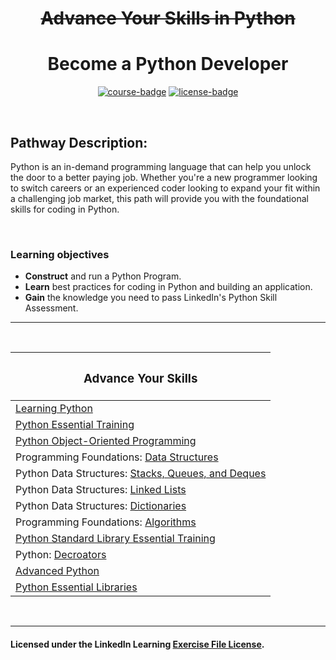 <div align="center">

# ~~Advance Your Skills in Python~~
# Become a Python Developer

[![course-badge]][course-link]
[![license-badge]][LICENSE]

</div>

<!-- badge info -->
[course-badge]:https://img.shields.io/badge/learning-Python-white?logo=Linkedin&labelColor=blue&style=for-the-badge
[course-link]:https://www.linkedin.com/learning/paths/advance-your-skills-in-python "Advance Your Skills in Python"
[license-badge]:https://img.shields.io/badge/learning-license-success?logo=Linkedin&labelColor=black&style=for-the-badge

<br>

## Pathway Description:
Python is an in-demand programming language that can help you unlock the door to a better paying job. Whether you're a new programmer looking to switch careers or an experienced coder looking to expand your fit within a challenging job market, this path will provide you with the foundational skills for coding in Python.

<br>

### Learning objectives
- <b>Construct</b> and run a Python Program.
- <b>Learn</b> best practices for coding in Python and building an application.
- <b>Gain</b> the knowledge you need to pass LinkedIn's Python Skill Assessment.

---
<br>

| <h3 align="center">Advance Your Skills</h3>                |
| :--------------------------------------------------------- |
| [Learning Python][py01]                                    |
| [Python Essential Training][py02]                          |
| [Python Object-Oriented Programming][py03]                 |
| Programming Foundations: [Data Structures][py04]           |
| Python Data Structures: [Stacks, Queues, and Deques][py05] |
| Python Data Structures: [Linked Lists][py06]               |
| Python Data Structures: [Dictionaries][py07]               |
| Programming Foundations: [Algorithms][py08]                |
| [Python Standard Library Essential Training][py09]         |
| Python: [Decroators][py10]                                 |
| [Advanced Python][py11]                                    |
| [Python Essential Libraries][py12]                         |

<br>

---
#### Licensed under the LinkedIn Learning [Exercise File License][LICENSE].

[LICENSE]:../LICENSE "LinkedIn Learning License"

<!-- course quick links -->
[py01]:01_learning_python
[py02]:02_essential_training
[py03]:03_object_oriented_python
[py04]:../programming_foundations/05_data_structures
[py05]:04_stacks_queues_deques
[py06]:05_linked_lists
[py07]:06_dictionaries
[py08]:../programming_foundations/03_algorithms
[py09]:07_standard_library_essential_training
[py10]:08_decorators
[py11]:09_advanced_python
[py12]:10_essential_libraries